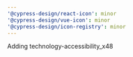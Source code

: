 ```yaml
---
'@cypress-design/react-icon': minor
'@cypress-design/vue-icon': minor
'@cypress-design/icon-registry': minor
---
```


Adding technology-accessibility_x48
